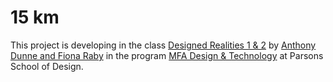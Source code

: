 # 15 km

This project is developing in the class [Designed Realities 1 & 2](https://www.designedrealities.org/) by [Anthony Dunne and Fiona Raby](http://dunneandraby.co.uk/) in the program [MFA Design & Technology](https://www.newschool.edu/parsons/mfa-design-technology/) at Parsons School of Design.